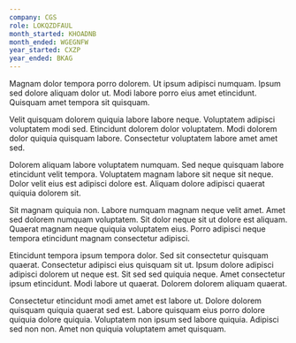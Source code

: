 ```yaml
---
company: CGS
role: LOKQZDFAUL
month_started: KHOADNB
month_ended: WGEGNFW
year_started: CXZP
year_ended: BKAG
---
```


Magnam dolor tempora porro dolorem. Ut ipsum adipisci numquam. Ipsum sed dolore aliquam dolor ut. Modi labore porro eius amet etincidunt. Quisquam amet tempora sit quisquam.

Velit quisquam dolorem quiquia labore labore neque. Voluptatem adipisci voluptatem modi sed. Etincidunt dolorem dolor voluptatem. Modi dolorem dolor quiquia quisquam labore. Consectetur voluptatem labore amet amet sed.

Dolorem aliquam labore voluptatem numquam. Sed neque quisquam labore etincidunt velit tempora. Voluptatem magnam labore sit neque sit neque. Dolor velit eius est adipisci dolore est. Aliquam dolore adipisci quaerat quiquia dolorem sit.

Sit magnam quiquia non. Labore numquam magnam neque velit amet. Amet sed dolorem numquam voluptatem. Sit dolor neque sit ut dolore est aliquam. Quaerat magnam neque quiquia voluptatem eius. Porro adipisci neque tempora etincidunt magnam consectetur adipisci.

Etincidunt tempora ipsum tempora dolor. Sed sit consectetur quisquam quaerat. Consectetur adipisci eius quisquam sit ut. Ipsum dolore adipisci adipisci dolorem ut neque est. Sit sed sed quiquia neque. Amet consectetur ipsum etincidunt. Modi labore ut quaerat. Dolorem dolorem aliquam quaerat.

Consectetur etincidunt modi amet amet est labore ut. Dolore dolorem quisquam quiquia quaerat sed est. Labore quisquam eius porro dolore quiquia dolore quiquia. Voluptatem non ipsum sed labore quiquia. Adipisci sed non non. Amet non quiquia voluptatem amet quisquam.
    